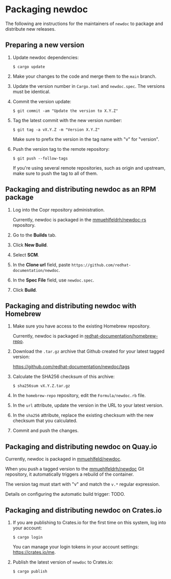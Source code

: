 # Packaging newdoc

The following are instructions for the maintainers of `newdoc` to package and distribute new releases.


## Preparing a new version

1. Update newdoc dependencies:

    ```
    $ cargo update
    ```

2. Make your changes to the code and merge them to the `main` branch.

3. Update the version number in `Cargo.toml` and `newdoc.spec`. The versions must be identical.

4. Commit the version update:

    ```
    $ git commit -am "Update the version to X.Y.Z"
    ```

5. Tag the latest commit with the new version number:

    ```
    $ git tag -a vX.Y.Z -m "Version X.Y.Z"
    ```

    Make sure to prefix the version in the tag name with "v" for "version".

6. Push the version tag to the remote repository:

    ```
    $ git push --follow-tags
    ```

    If you're using several remote repositories, such as origin and upstream, make sure to push the tag to all of them.


## Packaging and distributing newdoc as an RPM package

1. Log into the Copr repository administration.

    Currently, newdoc is packaged in the [mmuehlfeldrh/newdoc-rs](https://copr.fedorainfracloud.org/coprs/mmuehlfeldrh/newdoc-rs/) repository.

2. Go to the **Builds** tab.

3. Click **New Build**.

4. Select **SCM**.

5. In the **Clone url** field, paste `https://github.com/redhat-documentation/newdoc`.

6. In the **Spec File** field, use `newdoc.spec`.

7. Click **Build**.


## Packaging and distributing newdoc with Homebrew

1. Make sure you have access to the existing Homebrew repository.

    Currently, newdoc is packaged in [redhat-documentation/homebrew-repo](https://github.com/redhat-documentation/homebrew-repo).

2. Download the `.tar.gz` archive that Github created for your latest tagged version:

    <https://github.com/redhat-documentation/newdoc/tags>

3. Calculate the SHA256 checksum of this archive:

    ```
    $ sha256sum vX.Y.Z.tar.gz
    ```

4. In the `homebrew-repo` repository, edit the `Formula/newdoc.rb` file.

5. In the `url` attribute, update the version in the URL to your latest version.

6. In the `sha256` attribute, replace the existing checksum with the new checksum that you calculated.

7. Commit and push the changes.


## Packaging and distributing newdoc on Quay.io

Currently, newdoc is packaged in [mmuehlfeld/newdoc](https://quay.io/repository/mmuehlfeld/newdoc).

When you push a tagged version to the [mmuehlfeldrh/newdoc](https://github.com/mmuehlfeldrh/newdoc) Git repository, it automatically triggers a rebuild of the container.

The version tag must start with "v" and match the `v.*` regular expression.

Details on configuring the automatic build trigger: TODO.


## Packaging and distributing newdoc on Crates.io

1. If you are publishing to Crates.io for the first time on this system, log into your account:

    ```
    $ cargo login
    ```

    You can manage your login tokens in your account settings: <https://crates.io/me>.

2. Publish the latest version of `newdoc` to Crates.io:

    ```
    $ cargo publish
    ```


<!--
Note: The configuration files for a container image are still usable in the repo, but Docker Hub no longer provides free builds, so I'm disabling this part of instructions.

## Packaging and distributing newdoc as a Docker image

Note: The following steps might be sub-optimal. Feel free to suggest improvements.

1. Install the `docker` or `podman` tool.

    If you use `podman`, replace `docker` with `podman` in the following commands.

2. Log into the Docker Hub account:

    ```
    $ docker login --username mrksu docker.io
    ```

3. Build a new image. For example:

    ```
    $ docker build -t mrksu/newdoc:v2.3.3 .
    ```

4. Find the Image ID of the built image:

    ```
    $ docker images
    ```

5. Tag the new version. For example:

    ```
    $ docker tag 390e73cb470d mrksu/newdoc:v2.3.3
    ```

6. Upload the new image:

    ```
    $ docker push mrksu/newdoc:v2.3.3
    ```
-->

